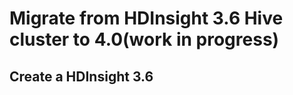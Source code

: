 # Migrate from HDInsight 3.6 Hive cluster to 4.0(work in progress)

## Create a HDInsight 3.6 

 


<!--stackedit_data:
eyJoaXN0b3J5IjpbLTIwOTQ5MjE4MzAsLTc4OTM5ODU0LC0xOT
kzNjEyMDE5LDkxODY3MDExMiwtMTg2NjU1NjAyMCwtMTA4NTE4
NjcxNiwtMjMzMDExODYsLTEzODgyODUxNDNdfQ==
-->